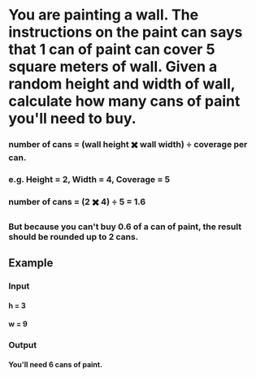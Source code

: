 # You are painting a wall. The instructions on the paint can says that 1 can of paint can cover 5 square meters of wall. Given a random height and width of wall, calculate how many cans of paint you'll need to buy.

### number of cans = (wall height ✖️ wall width) ÷ coverage per can.

### e.g. Height = 2, Width = 4, Coverage = 5

### number of cans = (2 ✖️ 4) ÷ 5 = 1.6
 

### But because you can't buy 0.6 of a can of paint, the result should be rounded up to 2 cans.

## Example 
### Input
#### h = 3
#### w = 9

### Output
#### You'll need 6 cans of paint.
